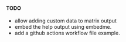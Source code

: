 #### TODO

- allow adding custom data to matrix output
- embed the help output using embedme.
- add a github actions workflow file example.
